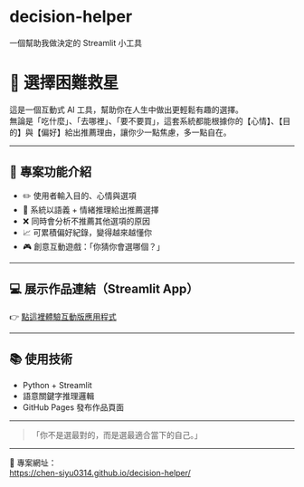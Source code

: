# decision-helper
一個幫助我做決定的 Streamlit 小工具
# 🎯 選擇困難救星

這是一個互動式 AI 工具，幫助你在人生中做出更輕鬆有趣的選擇。  
無論是「吃什麼」、「去哪裡」、「要不要買」，這套系統都能根據你的【心情】、【目的】與【偏好】給出推薦理由，讓你少一點焦慮，多一點自在。

---

## 🔧 專案功能介紹
- ✏️ 使用者輸入目的、心情與選項
- 🧠 系統以語義 + 情緒推理給出推薦選擇
- ❌ 同時會分析不推薦其他選項的原因
- 📈 可累積偏好紀錄，變得越來越懂你
- 🎮 創意互動遊戲：「你猜你會選哪個？」

---

## 💻 展示作品連結（Streamlit App）
👉 [點這裡體驗互動版應用程式](https://decision-eazy-hc4dystbhujzvgqfeaehrt.streamlit.app)

---

## 📚 使用技術
- Python + Streamlit
- 語意關鍵字推理邏輯
- GitHub Pages 發布作品頁面

---

> 「你不是選最對的，而是選最適合當下的自己。」

---

📌 專案網址：  
https://chen-siyu0314.github.io/decision-helper/
